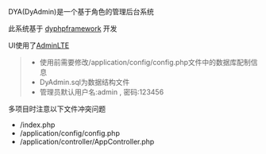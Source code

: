 DYA(DyAdmin)是一个基于角色的管理后台系统

此系统基于 [dyphpframework](https://github.com/rainsun007/dyphpframework) 开发

UI使用了[AdminLTE](https://github.com/almasaeed2010/AdminLTE/)


> - 使用前需要修改/application/config/config.php文件中的数据库配制信息
> - DyAdmin.sql为数据结构文件
> - 管理员默认用户名:admin , 密码:123456


多项目时注意以下文件冲突问题
- /index.php
- /application/config/config.php
- /application/controller/AppController.php
